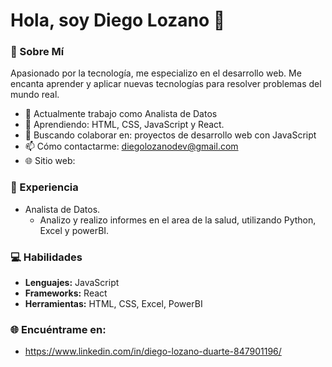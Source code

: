 # Hola, soy Diego Lozano 🚀

### 🌟 Sobre Mí

Apasionado por la tecnología, me especializo en el desarrollo web. Me encanta aprender y aplicar nuevas tecnologías para resolver problemas del mundo real.

- 🔭 Actualmente trabajo como Analista de Datos 
- 🌱 Aprendiendo: HTML, CSS, JavaScript y React.
- 👯 Buscando colaborar en: proyectos de desarrollo web con JavaScript
- 📫 Cómo contactarme: diegolozanodev@gmail.com
- 🌐 Sitio web: 

### 💼 Experiencia

- Analista de Datos.
  - Analizo y realizo informes en el area de la salud, utilizando Python, Excel y powerBI.

### 💻 Habilidades

- **Lenguajes:** JavaScript
- **Frameworks:** React
- **Herramientas:** HTML, CSS, Excel, PowerBI

### 🌐 Encuéntrame en:

- https://www.linkedin.com/in/diego-lozano-duarte-847901196/
